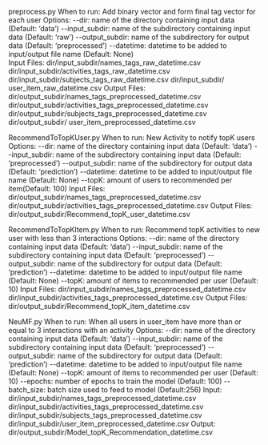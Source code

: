 preprocess.py
	When to run: 
		Add binary vector and form final tag vector for each user
	Options:
		--dir: name of the directory containing input data (Default: ‘data’)
		--input_subdir: name of the subdirectory containing input data (Default: ‘raw’)
		--output_subdir: name of the subdirectory for output data (Default: ‘preprocessed’)
		--datetime: datetime to be added to input/output file name (Default: None)	
	Input Files:
		dir/input_subdir/names_tags_raw_datetime.csv
		dir/input_subdir/activities_tags_raw_datetime.csv
		dir/input_subdir/subjects_tags_raw_datetime.csv
		dir/input_subdir/ user_item_raw_datetime.csv
	Output Files:
		dir/output_subdir/names_tags_preprocessed_datetime.csv
		dir/output_subdir/activities_tags_preprocessed_datetime.csv
		dir/output_subdir/subjects_tags_preprocessed_datetime.csv
		dir/output_subdir/ user_item_preprocessed_datetime.csv

RecommendToTopKUser.py
	When to run:
		New Activity to notify topK users
	Options:
		--dir: name of the directory containing input data (Default: ‘data’)
		--input_subdir: name of the subdirectory containing input data (Default: ‘preprocessed’)
		--output_subdir: name of the subdirectory for output data (Default: ‘prediction’)
		--datetime: datetime to be added to input/output file name (Default: None)
		--topK: amount of users to recommended per item(Default: 100)
	Input Files:
		dir/output_subdir/names_tags_preprocessed_datetime.csv
		dir/output_subdir/activities_tags_preprocessed_datetime.csv
	Output Files:
		dir/output_subdir/Recommend_topK_user_datetime.csv

RecommendToTopKItem.py
	When to run:
		Recommend topK activities to new user with less than 3 interactions
	Options:
		--dir: name of the directory containing input data (Default: ‘data’)
		--input_subdir: name of the subdirectory containing input data (Default: ‘preprocessed’)
		--output_subdir: name of the subdirectory for output data (Default: ‘prediction’)
		--datetime: datetime to be added to input/output file name (Default: None)
		--topK: amount of items to recommended per user (Default: 10)
	Input Files:
		dir/input_subdir/names_tags_preprocessed_datetime.csv
		dir/input_subdir/activities_tags_preprocessed_datetime.csv
	Output Files:
		dir/output_subdir/Recommend_topK_item_datetime.csv

NeuMF.py
	When to run:
		When all users in user_item have more than or equal to 3 interactions with an activity
	Options:
		--dir: name of the directory containing input data (Default: ‘data’)
		--input_subdir: name of the subdirectory containing input data (Default: ‘preprocessed’)
		--output_subdir: name of the subdirectory for output data (Default: ‘prediction’)
		--datetime: datetime to be added to input/output file name (Default: None)
		--topK: amount of items to recommended per user (Default: 10)
		--epochs: number of epochs to train the model (Default: 100)
		--batch_size: batch size used to feed to model (Default:256)
	Input:
		dir/input_subdir/names_tags_preprocessed_datetime.csv
		dir/input_subdir/activities_tags_preprocessed_datetime.csv
		dir/input_subdir/subjects_tags_preprocessed_datetime.csv
		dir/input_subdir/user_item_preprocessed_datetime.csv
	Output:
		dir/output_subdir/Model_topK_Recommendation_datetime.csv

